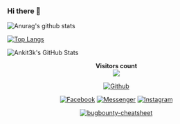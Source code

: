 ### Hi there 👋

<!--
**Ankit3k/Ankit3k** is a ✨ _special_ ✨ repository because its `README.md` (this file) appears on your GitHub profile.
-->
![Anurag's github stats](https://github-readme-stats.vercel.app/api?username=Ankit3k&show_icons=true&theme=radical)

[![Top Langs](https://github-readme-stats.vercel.app/api/top-langs/?username=Ankit3k)](https://github.com/anuraghazra/github-readme-stats)


<!--
- 🔭 I’m currently working as a Student
- 🌱 I’m currently learning.
- 👯 I’m looking to collaborate on ...
- 🤔 I’m looking for help with ...
- 💬 Ask me about ...
- 📫 How to reach me: ...
- 😄 Pronouns: ...
- ⚡ Fun fact: ...
-->

<img src="https://github-readme-stats.vercel.app/api?username=Ankit3k&&show_icons=true&theme=radical&line_height=27&v=5" alt="Ankit3k's GitHub Stats" />
<p align="center"> 
  <b>Visitors count</b><br>
  <img src="https://profile-counter.glitch.me/Ankit3k/count.svg" />
</p>

<p align="center">
<a href="https://github.com/Ankit3k"><img title="Github" src="https://img.shields.io/badge/Github-Ankit3k-blue?style=for-the-badge&logo=github"></a>
<!--
hh
-->
<p align="center">
<a href="https://fb.com/anonalmighty"><img title="Facebook" src="https://img.shields.io/badge/Facebook-red?style=for-the-badge&logo=facebook"></a>
<a href="https://m.me/anonalmighty"><img title="Messenger" src="https://img.shields.io/badge/Messenger-red?style=for-the-badge&logo=messenger"></a>
<a href="https://www.instagram.com/ankitkumars3"><img title="Instagram" src="https://img.shields.io/badge/INSTAGRAM-purple?style=for-the-badge&logo=instagram"></a>


<p align="center">
<a href="https://github.com/Ankit3k/bugbounty-cheatsheet"><img title="bugbounty-cheatsheet" src="https://github-readme-stats.vercel.app/api/pin/?username=Ankit3k&repo=bugbounty-cheatsheet&theme=dark"></a>
